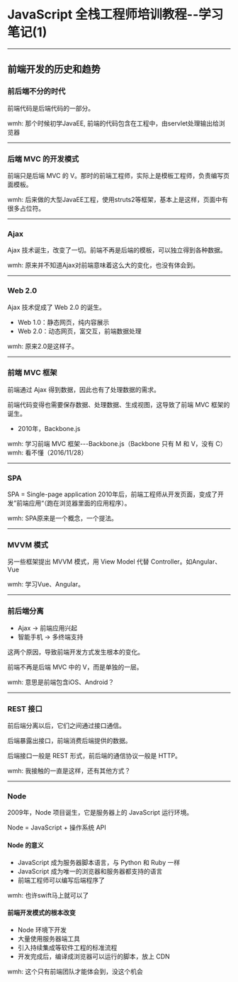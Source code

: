 # JavaScript 全栈工程师培训教程--学习笔记(1)

---

## 前端开发的历史和趋势

### 前后端不分的时代

前端代码是后端代码的一部分。

wmh: 那个时候初学JavaEE, 前端的代码包含在工程中，由servlet处理输出给浏览器

---

### 后端 MVC 的开发模式

前端只是后端 MVC 的 V。那时的前端工程师，实际上是模板工程师，负责编写页面模板。

wmh: 后来做的大型JavaEE工程，使用struts2等框架，基本上是这样，页面中有很多占位符。

---

### Ajax

Ajax 技术诞生，改变了一切。前端不再是后端的模板，可以独立得到各种数据。

wmh: 原来并不知道Ajax对前端意味着这么大的变化，也没有体会到。

---

### Web 2.0

Ajax 技术促成了 Web 2.0 的诞生。
- Web 1.0：静态网页，纯内容展示
- Web 2.0：动态网页，富交互，前端数据处理

wmh: 原来2.0是这样子。

---

### 前端 MVC 框架

前端通过 Ajax 得到数据，因此也有了处理数据的需求。

前端代码变得也需要保存数据、处理数据、生成视图，这导致了前端 MVC 框架的诞生。

- 2010年，Backbone.js

wmh: 学习前端 MVC 框架---Backbone.js（Backbone 只有 M 和 V，没有 C）
wmh: 看不懂（2016/11/28）

---

### SPA

SPA = Single-page application
2010年后，前端工程师从开发页面，变成了开发”前端应用“（跑在浏览器里面的应用程序）。

wmh: SPA原来是一个概念，一个提法。

---

### MVVM 模式

另一些框架提出 MVVM 模式，用 View Model 代替 Controller。如Angular、Vue

wmh: 学习Vue、Angular。

---

### 前后端分离

- Ajax -> 前端应用兴起
- 智能手机 -> 多终端支持

这两个原因，导致前端开发方式发生根本的变化。

前端不再是后端 MVC 中的 V，而是单独的一层。

wmh: 意思是前端包含iOS、Android？

---

### REST 接口

前后端分离以后，它们之间通过接口通信。

后端暴露出接口，前端消费后端提供的数据。

后端接口一般是 REST 形式，前后端的通信协议一般是 HTTP。

wmh: 我接触的一直是这样，还有其他方式？

---

### Node

2009年，Node 项目诞生，它是服务器上的 JavaScript 运行环境。

Node = JavaScript + 操作系统 API

#### Node 的意义

- JavaScript 成为服务器脚本语言，与 Python 和 Ruby 一样
- JavaScript 成为唯一的浏览器和服务器都支持的语言
- 前端工程师可以编写后端程序了

wmh: 也许swift马上就可以了

#### 前端开发模式的根本改变

- Node 环境下开发
- 大量使用服务器端工具
- 引入持续集成等软件工程的标准流程
- 开发完成后，编译成浏览器可以运行的脚本，放上 CDN

wmh: 这个只有前端团队才能体会到，没这个机会
